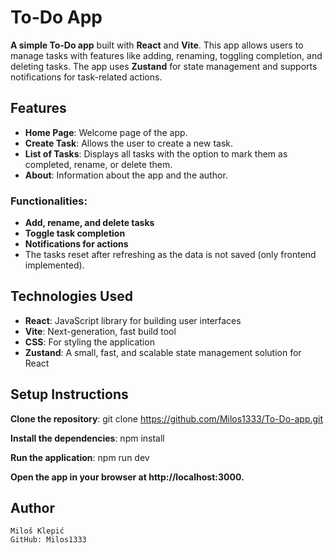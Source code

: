 # To-Do App

**A simple To-Do app** built with **React** and **Vite**. This app allows users to manage tasks with features like adding, renaming, toggling completion, and deleting tasks. The app uses **Zustand** for state management and supports notifications for task-related actions.

## Features

- **Home Page**: Welcome page of the app.
- **Create Task**: Allows the user to create a new task.
- **List of Tasks**: Displays all tasks with the option to mark them as completed, rename, or delete them.
- **About**: Information about the app and the author.

### Functionalities:
- **Add, rename, and delete tasks**
- **Toggle task completion**
- **Notifications for actions**
- The tasks reset after refreshing as the data is not saved (only frontend implemented).

## Technologies Used

- **React**: JavaScript library for building user interfaces
- **Vite**: Next-generation, fast build tool
- **CSS**: For styling the application
- **Zustand**: A small, fast, and scalable state management solution for React

## Setup Instructions

   **Clone the repository**:
     git clone https://github.com/Milos1333/To-Do-app.git

   **Install the dependencies**:
    npm install

   **Run the application**:
    npm run dev

  **Open the app in your browser at http://localhost:3000.**

## Author

    Miloš Klepić
    GitHub: Milos1333
